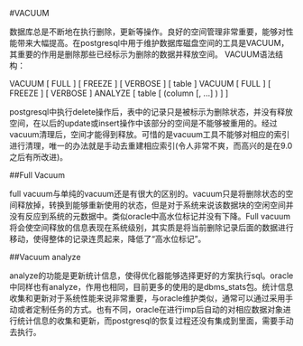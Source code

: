 #VACUUM

数据库总是不断地在执行删除，更新等操作。良好的空间管理非常重要，能够对性能带来大幅提高。在postgresql中用于维护数据库磁盘空间的工具是VACUUM，其重要的作用是删除那些已经标示为删除的数据并释放空间。
VACUUM语法结构：


VACUUM [ FULL ] [ FREEZE ] [ VERBOSE ] [ table ]
VACUUM [ FULL ] [ FREEZE ] [ VERBOSE ] ANALYZE [ table [ (column [, ...] ) ] ]
 

postgresql中执行delete操作后，表中的记录只是被标示为删除状态，并没有释放空间，在以后的update或insert操作中该部分的空间是不能够被重用的。经过vacuum清理后，空间才能得到释放。可惜的是vacuum工具不能够对相应的索引进行清理，唯一的办法就是手动去重建相应索引(令人非常不爽，而高兴的是在9.0之后有所改进)。

##Full Vacuum

full vacuum与单纯的vacuum还是有很大的区别的。vacuum只是将删除状态的空间释放掉，转换到能够重新使用的状态，但是对于系统来说该数据块的空闲空间并没有反应到系统的元数据中。类似oracle中高水位标记并没有下降。Full vacuum将会使空间释放的信息表现在系统级别，其实质是将当前删除记录后面的数据进行移动，使得整体的记录连贯起来，降低了“高水位标记”。

##Vacuum analyze

analyze的功能是更新统计信息，使得优化器能够选择更好的方案执行sql。oracle中同样也有analyze，作用也相同，目前更多的使用的是dbms_stats包。统计信息收集和更新对于系统性能来说非常重要，与oracle维护类似，通常可以通过采用手动或者定制任务的方式。也有不同，oracle在进行imp后自动的对相应数据对象进行统计信息的收集和更新，而postgresql的恢复过程还没有集成到里面，需要手动去执行。
